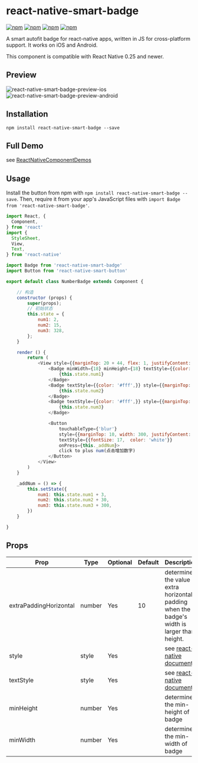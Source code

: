 # react-native-smart-badge

[![npm](https://img.shields.io/npm/v/react-native-smart-badge.svg)](https://www.npmjs.com/package/react-native-smart-badge)
[![npm](https://img.shields.io/npm/dm/react-native-smart-badge.svg)](https://www.npmjs.com/package/react-native-smart-badge)
[![npm](https://img.shields.io/npm/dt/react-native-smart-badge.svg)](https://www.npmjs.com/package/react-native-smart-badge)
[![npm](https://img.shields.io/npm/l/react-native-smart-badge.svg)](https://github.com/react-native-component/react-native-smart-badge/blob/master/LICENSE)

A smart autofit badge for react-native apps, written in JS for cross-platform support.
It works on iOS and Android.

This component is compatible with React Native 0.25 and newer.

## Preview

![react-native-smart-badge-preview-ios][1]
![react-native-smart-badge-preview-android][4]

## Installation

```
npm install react-native-smart-badge --save
```

## Full Demo

see [ReactNativeComponentDemos][0]

## Usage

Install the button from npm with `npm install react-native-smart-badge --save`.
Then, require it from your app's JavaScript files with `import Badge from 'react-native-smart-badge'`.

```js
import React, {
  Component,
} from 'react'
import {
  StyleSheet,
  View,
  Text,
} from 'react-native'

import Badge from 'react-native-smart-badge'
import Button from 'react-native-smart-button'

export default class NumberBadge extends Component {

    // 构造
    constructor (props) {
        super(props);
        // 初始状态
        this.state = {
            num1: 2,
            num2: 15,
            num3: 328,
        };
    }

    render () {
        return (
            <View style={{marginTop: 20 + 44, flex: 1, justifyContent: 'center', alignItems: 'center', }}>
                <Badge minWidth={18} minHeight={18} textStyle={{color: '#fff',}}>
                    {this.state.num1}
                </Badge>
                <Badge textStyle={{color: '#fff',}} style={{marginTop: 10,}}>
                    {this.state.num2}
                </Badge>
                <Badge textStyle={{color: '#fff',}} style={{marginTop: 10,}}>
                    {this.state.num3}
                </Badge>

                <Button
                    touchableType={'blur'}
                    style={{marginTop: 10, width: 300, justifyContent: 'center', height: 40, backgroundColor: '#00AAEF', borderRadius: 3, borderWidth: StyleSheet.hairlineWidth, borderColor: '#00AAEF', justifyContent: 'center',}}
                    textStyle={{fontSize: 17,  color: 'white'}}
                    onPress={this._addNum}>
                    click to plus num(点击增加数字)
                </Button>
            </View>
        )
    }

    _addNum = () => {
        this.setState({
            num1: this.state.num1 + 3,
            num2: this.state.num2 + 30,
            num3: this.state.num3 + 300,
        })
    }

}
```

## Props

Prop                   | Type   | Optional | Default   | Description
---------------------- | ------ | -------- | --------- | -----------
extraPaddingHorizontal | number | Yes      | 10        | determines the value of extra horizontal padding when the badge's width is larger than height.
style                  | style  | Yes      |           | see [react-native documents][2]
textStyle              | style  | Yes      |           | see [react-native documents][3]
minHeight              | number | Yes      |           | determines the min-height of badge
minWidth               | number | Yes      |           | determines the min-width of badge

[0]: https://github.com/cyqresig/ReactNativeComponentDemos
[1]: http://cyqresig.github.io/img/react-native-smart-badge-preview-ios-v1.0.7.gif
[2]: https://facebook.github.io/react-native/docs/style.html
[3]: https://facebook.github.io/react-native/docs/text.html#style
[4]: http://cyqresig.github.io/img/react-native-smart-badge-preview-android-v1.0.7.gif
